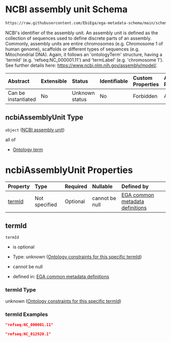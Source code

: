 # NCBI assembly unit Schema

```txt
https://raw.githubusercontent.com/EbiEga/ega-metadata-schema/main/schemas/EGA.common-definitions.json#/$defs/ncbiAssemblyDescriptor/properties/ncbiAssemblyUnit
```

NCBI's identifier of the assembly unit. An assembly unit is defined as the collection of sequences used to define discrete parts of an assembly. Commonly, assembly units are entire chromosomes (e.g. Chromosome 1 of human genome), scaffolds or different types of sequences (e.g. Mitochondrial DNA). Again, it follows an 'ontologyTerm' structure, having a 'termId' (e.g. 'refseq:NC\_000001.11') and 'termLabel' (e.g. 'chromosome 1'). See further details here: <https://www.ncbi.nlm.nih.gov/assembly/model/>.

| Abstract            | Extensible | Status         | Identifiable | Custom Properties | Additional Properties | Access Restrictions | Defined In                                                                                           |
| :------------------ | :--------- | :------------- | :----------- | :---------------- | :-------------------- | :------------------ | :--------------------------------------------------------------------------------------------------- |
| Can be instantiated | No         | Unknown status | No           | Forbidden         | Allowed               | none                | [EGA.common-definitions.json\*](../../../schemas/EGA.common-definitions.json "open original schema") |

## ncbiAssemblyUnit Type

`object` ([NCBI assembly unit](ega-4-defs-ncbis-assembly-descriptor-properties-ncbi-assembly-unit.md))

all of

*   [Ontology term](ega-4-defs-ontology-term.md "check type definition")

# ncbiAssemblyUnit Properties

| Property          | Type          | Required | Nullable       | Defined by                                                                                                                                                                                                                                                                                                                                            |
| :---------------- | :------------ | :------- | :------------- | :---------------------------------------------------------------------------------------------------------------------------------------------------------------------------------------------------------------------------------------------------------------------------------------------------------------------------------------------------- |
| [termId](#termid) | Not specified | Optional | cannot be null | [EGA common metadata definitions](ega-4-defs-ncbis-assembly-descriptor-properties-ncbi-assembly-unit-properties-ontology-constraints-for-this-specific-termid.md "https://raw.githubusercontent.com/EbiEga/ega-metadata-schema/main/schemas/EGA.common-definitions.json#/$defs/ncbiAssemblyDescriptor/properties/ncbiAssemblyUnit/properties/termId") |

## termId



`termId`

*   is optional

*   Type: unknown ([Ontology constraints for this specific termId](ega-4-defs-ncbis-assembly-descriptor-properties-ncbi-assembly-unit-properties-ontology-constraints-for-this-specific-termid.md))

*   cannot be null

*   defined in: [EGA common metadata definitions](ega-4-defs-ncbis-assembly-descriptor-properties-ncbi-assembly-unit-properties-ontology-constraints-for-this-specific-termid.md "https://raw.githubusercontent.com/EbiEga/ega-metadata-schema/main/schemas/EGA.common-definitions.json#/$defs/ncbiAssemblyDescriptor/properties/ncbiAssemblyUnit/properties/termId")

### termId Type

unknown ([Ontology constraints for this specific termId](ega-4-defs-ncbis-assembly-descriptor-properties-ncbi-assembly-unit-properties-ontology-constraints-for-this-specific-termid.md))

### termId Examples

```json
"refseq:NC_000001.11"
```

```json
"refseq:NC_012920.1"
```
